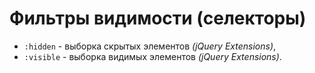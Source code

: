 # Фильтры видимости (селекторы)
- `:hidden` - выборка скрытых элементов *(jQuery Extensions)*,
- `:visible` - выборка видимых элементов *(jQuery Extensions)*.
